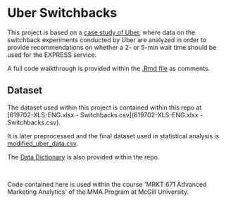 # Uber Switchbacks

This project is based on a [case study of Uber](Uber.pdf), where data on the switchback experiments conducted by Uber are analyzed in order to provide recommendations on whether a 2- or 5-min wait time should be used for the EXPRESS service. 

A full code walkthrough is provided within the [.Rmd file](Uber_case_modeling.Rmd) as comments.

## Dataset

The dataset used within this project is contained within this repo at [619702-XLS-ENG.xlsx - Switchbacks.csv](619702-XLS-ENG.xlsx - Switchbacks.csv). 

It is later preprocessed and the final dataset used in statistical analysis is [modified_uber_data.csv](modified_uber_data.csv).

The [Data Dictionary](DataDictionary.csv) is also provided within the repo.

<br>

Code contained here is used within the course 'MRKT 671 Advanced Marketing Analytics' of the MMA Program at McGill University.